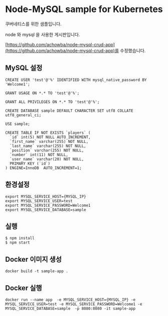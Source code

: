 # Node-MySQL sample for Kubernetes

쿠버네티스를 위한 샘플입니다.

node 와 mysql 을 사용한 게시판입니다.

[https://github.com/achowba/node-mysql-crud-app](https://github.com/achowba/node-mysql-crud-app)를 수정했습니다.


## MySQL 설정
~~~
CREATE USER 'test'@'%' IDENTIFIED WITH mysql_native_password BY 'Welcome1';

GRANT USAGE ON *.* TO 'test'@'%';

GRANT ALL PRIVILEGES ON *.* TO 'test'@'%';

CREATE DATABASE sample DEFAULT CHARACTER SET utf8 COLLATE utf8_general_ci;

USE sample;

CREATE TABLE IF NOT EXISTS `players` (
  `id` int(5) NOT NULL AUTO_INCREMENT,
  `first_name` varchar(255) NOT NULL,
  `last_name` varchar(255) NOT NULL,
  `position` varchar(255) NOT NULL,
  `number` int(11) NOT NULL,
  `user_name` varchar(20) NOT NULL,
  PRIMARY KEY (`id`)
) ENGINE=InnoDB  AUTO_INCREMENT=1;
~~~


## 환경설정
~~~
export MYSQL_SERVICE_HOST={MYSQL_IP}
export MYSQL_SERVICE_USER=test
export MYSQL_SERVICE_PASSWORD=Welcome1
export MYSQL_SERVICE_DATABASE=sample
~~~

## 실행
~~~
$ npm install
$ npm start
~~~

## Docker 이미지 생성
~~~
docker build -t sample-app .
~~~

## Docker 실행
~~~
docker run --name app  -e MYSQL_SERVICE_HOST={MYSQL_IP} -e MYSQL_SERVICE_USER=test -e MYSQL_SERVICE_PASSWORD=Welcome1 -e MYSQL_SERVICE_DATABASE=sample  -p 8080:8080 -it sample-app
~~~